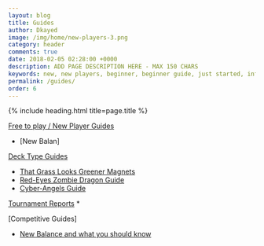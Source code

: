 ```yaml
---
layout: blog
title: Guides
author: Dkayed
image: /img/home/new-players-3.png
category: header
comments: true
date: 2018-02-05 02:28:00 +0000
description: ADD PAGE DESCRIPTION HERE - MAX 150 CHARS
keywords: new, new players, beginner, beginner guide, just started, info, information, how to play, how to start
permalink: /guides/
order: 6
---
```


{% include heading.html title=page.title %}


[Free to play / New Player Guides](/img/guides/banner1.png)
 * [New Balan]



[Deck Type Guides](/img/guides/banner2.png)
 *  [That Grass Looks Greener Magnets](/decks/that-grass-looks-greener-magnets)
 *  [Red-Eyes Zombie Dragon Guide](/guides/rez-guide-by-insano/)
 *  [Cyber-Angels Guide](/guides/the-cyber-angels-guide-by-negative1/)




[Tournament Reports](/img/guides/banner3.jpg)
 * 


 [Competitive Guides]
  *  [New Balance and what you should know](/guides/new-balance-what-you-should-know/)